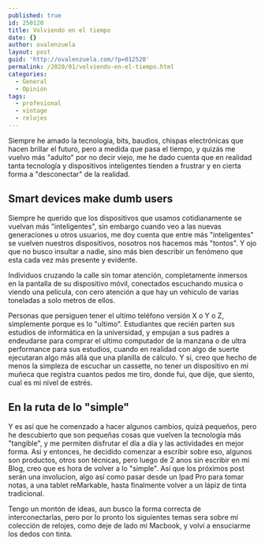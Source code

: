 ```yaml
---
published: true
id: 250120
title: Volviendo en el tiempo
date: {}
author: ovalenzuela
layout: post
guid: 'http://ovalenzuela.com/?p=012520'
permalink: /2020/01/volviendo-en-el-tiempo.html
categories:
  - General
  - Opinión
tags:
  - profesional
  - vintage
  - relojes
---
```

Siempre he amado la tecnología, bits, baudios, chispas electrónicas que hacen brillar el futuro, pero a medida que pasa el tiempo, y quizás me vuelvo más "adulto" por no decir viejo, me he dado cuenta que en realidad tanta tecnología y dispositivos inteligentes tienden a frustrar y en cierta forma a "desconectar" de la realidad.

## Smart devices make dumb users
Siempre he querido que los dispositivos que usamos cotidianamente se vuelvan más "inteligentes", sin embargo cuando veo a las nuevas generaciones u otros usuarios, me doy cuenta que entre más "inteligentes" se vuelven nuestros dispositivos, nosotros nos hacemos más "tontos". Y ojo que no busco insultar a nadie, sino más bien describir un fenómeno que esta cada vez más presente y evidente.

Individuos cruzando la calle sin tomar atención, completamente inmersos en la pantalla de su dispositivo móvil, conectados escuchando musica o viendo una película, con cero atención a que hay un vehiculo de varias toneladas a solo metros de ellos.

Personas que persiguen tener el ultimo teléfono versión X o Y o Z, simplemente porque es lo "ultimo". Estudiantes que recién parten sus estudios de informática en la universidad, y empujan a sus padres a endeudarse para comprar el ultimo computador de la manzana o de ultra performance para sus estudios, cuando en realidad con algo de suerte ejecutaran algo más allá que una planilla de cálculo. Y si, creo que hecho de menos la simpleza de escuchar un cassette, no tener un dispositivo en mí muñeca que registra cuantos pedos me tiro, donde fui, que dije, que siento, cual es mi nivel de estrés.

## En la ruta de lo "simple"
Y es así que he comenzado a hacer algunos cambios, quizá pequeños, pero he descubierto que son pequeñas cosas que vuelven la tecnología más "tangible", y me permiten disfrutar el día a día y las actividades en mejor forma. Asi y entonces, he decidido comenzar a escribir sobre eso, algunos son productos, otros son técnicas, pero luego de 2 anos sin escribir en mí Blog, creo que es hora de volver a lo "simple". Así que los próximos post serán una involucion, algo así como pasar desde un Ipad Pro para tomar notas, a una tablet reMarkable, hasta finalmente volver a un lápiz de tinta tradicional.


Tengo un montón de ideas, aun busco la forma correcta de interconectarlas, pero por lo pronto los siguientes temas sera sobre mí colección de relojes, como deje de lado mi Macbook, y volví a ensuciarme los dedos con tinta.